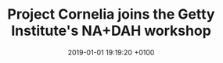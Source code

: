 ---
published: true
post: true
layout: post
date: '2019-01-01 19:19:20 +0100'
categories: note
title: Project Cornelia joins the Getty Institute's NA+DAH workshop
link: https://sites.haa.pitt.edu/na-dah/
---